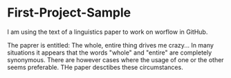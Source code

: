 # First-Project-Sample
I am using the text of a linguistics paper to work on worflow in GitHub. 

The paprer is entitled: The whole, entire thing drives me crazy...
In many situations it appears that the words "whole" and "entire" are completely synonymous. There are however cases where the usage of one or the other seems preferable. THe paper desctibes these circumstances. 
